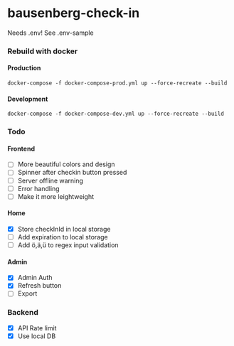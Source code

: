 # bausenberg-check-in

Needs .env! See .env-sample

### Rebuild with docker

#### Production

```
docker-compose -f docker-compose-prod.yml up --force-recreate --build
```

#### Development

```
docker-compose -f docker-compose-dev.yml up --force-recreate --build
```

### Todo

#### Frontend

- [ ] More beautiful colors and design
- [ ] Spinner after checkin button pressed
- [ ] Server offline warning
- [ ] Error handling
- [ ] Make it more leightweight

#### Home

- [x] Store checkInId in local storage
- [ ] Add expiration to local storage
- [ ] Add ö,ä,ü to regex input validation

#### Admin

- [x] Admin Auth
- [x] Refresh button
- [ ] Export

### Backend

- [x] API Rate limit
- [x] Use local DB
